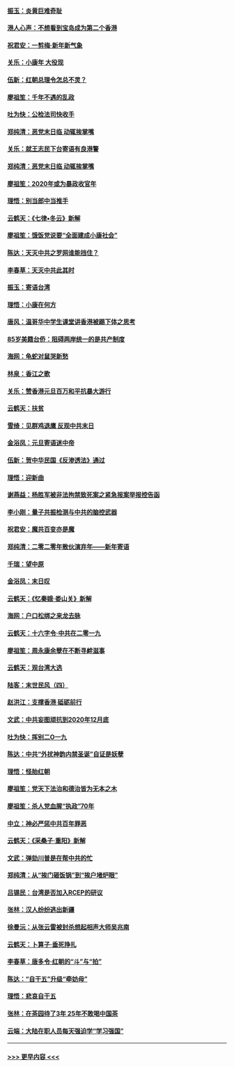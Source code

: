 #### [振玉：炎黄巨难奇耻](../pages/nsc993/n11779632.md?t=01092133) 
#### [港人心声：不想看到宝岛成为第二个香港](../pages/nsc993/n11778817.md?t=01092133) 
#### [祝君安：一剪梅‧新年新气象](../pages/nsc993/n11776340.md?t=01092133) 
#### [关乐：小康年 大役现](../pages/nsc993/n11774213.md?t=01092133) 
#### [伍新：红朝总理令怎总不灵？](../pages/nsc993/n11770813.md?t=01092133) 
#### [廖祖笙：千年不遇的乱政](../pages/nsc993/n11770373.md?t=01092133) 
#### [吐为快：公检法司快收手](../pages/nsc993/n11770359.md?t=01092133) 
#### [郑纯清：恶党末日临 动辄挨掌嘴](../pages/nsc993/n11769912.md?t=01092133) 
#### [关乐：就王志民下台寄语有良港警](../pages/nsc993/n11769903.md?t=01092133) 
#### [郑纯清：恶党末日临 动辄挨掌嘴](../pages/nsc993/n11769356.md?t=01092133) 
#### [廖祖笙：2020年或为暴政收官年](../pages/nsc993/n11768216.md?t=01092133) 
#### [理悟：别当郎中当推手](../pages/nsc993/n11768243.md?t=01092133) 
#### [云鹤天：《七律▪冬云》新解](../pages/nsc993/n11768204.md?t=01092133) 
#### [廖祖笙：饿饭党说要“全面建成小康社会”](../pages/nsc993/n11767482.md?t=01092133) 
#### [陈达：天灭中共之罗网谁能挡住？](../pages/nsc993/n11767465.md?t=01092133) 
#### [李春草：天灭中共此其时](../pages/nsc993/n11767452.md?t=01092133) 
#### [振玉：寄语台湾](../pages/nsc993/n11767432.md?t=01092133) 
#### [理悟：小康在何方](../pages/nsc993/n11767394.md?t=01092133) 
#### [唐风：温哥华中学生课堂讲香港被踢下体之思考](../pages/nsc993/n11766848.md?t=01092133) 
#### [85岁美籍台侨：阻碍两岸统一的是共产制度](../pages/nsc993/n11765043.md?t=01092133) 
#### [海网：龟蛇对鼠哭新愁](../pages/nsc993/n11764895.md?t=01092133) 
#### [林泉：香江之歌](../pages/nsc993/n11764415.md?t=01092133) 
#### [关乐：赞香港元旦百万和平抗暴大游行](../pages/nsc993/n11764382.md?t=01092133) 
#### [云鹤天：扶贫](../pages/nsc993/n11764245.md?t=01092133) 
#### [雪绮：见群鸡退鹰  反观中共末日](../pages/nsc993/n11762112.md?t=01092133) 
#### [金浴凤：元旦寄语迷中帝](../pages/nsc993/n11761788.md?t=01092133) 
#### [伍新：贺中华民国《反渗透法》通过](../pages/nsc993/n11761994.md?t=01092133) 
#### [理悟：迎新曲](../pages/nsc993/n11761152.md?t=01092133) 
#### [谢燕益：杨胜军被非法拘禁致死案之紧急报案举报控告函](../pages/nsc993/n11756134.md?t=01092133) 
#### [李小刚：量子共振检测与中共的脑控武器](../pages/nsc993/n11754518.md?t=01092133) 
#### [祝君安：魔共百变亦是魔](../pages/nsc993/n11754469.md?t=01092133) 
#### [郑纯清：二零二零年散伙演弃年——新年寄语](../pages/nsc993/n11754195.md?t=01092133) 
#### [千瑞：望中原](../pages/nsc993/n11754159.md?t=01092133) 
#### [金浴凤：末日叹](../pages/nsc993/n11752359.md?t=01092133) 
#### [云鹤天：《忆秦娥‧娄山关》新解](../pages/nsc993/n11752348.md?t=01092133) 
#### [海网：户口松绑之来龙去脉](../pages/nsc993/n11752328.md?t=01092133) 
#### [云鹤天：十六字令‧中共在二零一九](../pages/nsc993/n11752305.md?t=01092133) 
#### [廖祖笙：周永康余孽在不断寻衅滋事](../pages/nsc993/n11751013.md?t=01092133) 
#### [云鹤天：观台湾大选](../pages/nsc993/n11751007.md?t=01092133) 
#### [陆客：末世民风（四）](../pages/nsc993/n11749203.md?t=01092133) 
#### [赵洪江：支撑香港 砥砺前行](../pages/nsc993/n11748482.md?t=01092133) 
#### [文武：中共妄图顽抗到2020年12月底](../pages/nsc993/n11748446.md?t=01092133) 
#### [吐为快：挥别二O一九](../pages/nsc993/n11748411.md?t=01092133) 
#### [陈达：中共“外扰神韵内禁圣诞”自证是妖孽](../pages/nsc993/n11748226.md?t=01092133) 
#### [理悟：怪胎红朝](../pages/nsc993/n11748206.md?t=01092133) 
#### [廖祖笙：党天下法治和德治皆为无本之木](../pages/nsc993/n11748135.md?t=01092133) 
#### [廖祖笙：杀人党血腥“执政”70年](../pages/nsc993/n11745144.md?t=01092133) 
#### [中立：神必严惩中共百年罪恶](../pages/nsc993/n11744970.md?t=01092133) 
#### [云鹤天：《采桑子‧重阳》新解](../pages/nsc993/n11744948.md?t=01092133) 
#### [文武：弹劾川普是在帮中共的忙](../pages/nsc993/n11744758.md?t=01092133) 
#### [郑纯清：从“挨门砸饭锅”到“挨户堵炉眼”](../pages/nsc993/n11744745.md?t=01092133) 
#### [吕锡民：台湾是否加入RCEP的研议](../pages/nsc993/n11744701.md?t=01092133) 
#### [张林：汉人纷纷逃出新疆](../pages/nsc993/n11743530.md?t=01092133) 
#### [徐曼沅：从张云雷被封杀想起相声大师吴兆南](../pages/nsc993/n11741816.md?t=01092133) 
#### [云鹤天：卜算子‧垂死挣扎](../pages/nsc993/n11739956.md?t=01092133) 
#### [李春草：唐多令‧红朝的“斗”与“拍”](../pages/nsc993/n11739830.md?t=01092133) 
#### [陈达：“自干五”升级“牵妨母”](../pages/nsc993/n11739724.md?t=01092133) 
#### [理悟：悲哀自干五](../pages/nsc993/n11739547.md?t=01092133) 
#### [张林：在茶园待了3年 25年不敢喝中国茶](../pages/nsc993/n11739240.md?t=01092133) 
#### [云端：大陆在职人员每天强迫学“学习强国”](../pages/nsc993/n11738735.md?t=01092133) 

----
#### [ >>> 更早内容 <<< ](../indexes/nsc993-earlier.md)
